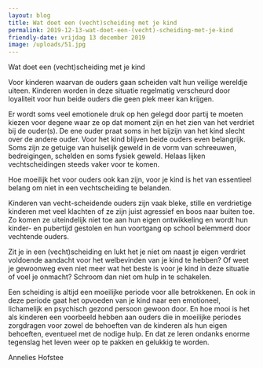 ```yaml
---
layout: blog
title: Wat doet een (vecht)scheiding met je kind
permalink: 2019-12-13-wat-doet-een-(vecht)-scheiding-met-je-kind
friendly-date: vrijdag 13 december 2019
image: /uploads/51.jpg
---
```

Wat doet een (vecht)scheiding met je kind



Voor kinderen waarvan de ouders gaan scheiden valt hun veilige wereldje uiteen. Kinderen worden in deze situatie regelmatig verscheurd door loyaliteit voor hun beide ouders die geen plek meer kan krijgen.

Er wordt soms veel emotionele druk op hen gelegd door partij te moeten kiezen voor degene waar ze op dat moment zijn en het zien van het verdriet bij de ouder(s). De ene ouder praat soms in het bijzijn van het kind slecht over de andere ouder. Voor het kind blijven beide ouders even belangrijk. Soms zijn ze getuige van huiselijk geweld in de vorm van schreeuwen, bedreigingen, schelden en soms fysiek geweld. Helaas lijken vechtscheidingen steeds vaker voor te komen.

Hoe moeilijk het voor ouders ook kan zijn, voor je kind is het van essentieel belang om niet in een vechtscheiding te belanden.

Kinderen van vecht-scheidende ouders zijn vaak bleke, stille en verdrietige kinderen met veel klachten of ze zijn juist agressief en boos naar buiten toe. Zo komen ze uiteindelijk niet toe aan hun eigen ontwikkeling en wordt hun kinder- en pubertijd gestolen en hun voortgang op school belemmerd door vechtende ouders. 

Zit je in een (vecht)scheiding en lukt het je niet om naast je eigen verdriet voldoende aandacht voor het welbevinden van je kind te hebben? Of weet je gewoonweg even niet meer wat het beste is voor je kind in deze situatie of voel je onmacht? Schroom dan niet om hulp in te schakelen.

Een scheiding is altijd een moeilijke periode voor alle betrokkenen. En ook in deze periode gaat het opvoeden van je kind naar een emotioneel, lichamelijk en psychisch gezond persoon gewoon door. En hoe mooi is het als kinderen een voorbeeld hebben aan ouders die in moeilijke periodes zorgdragen voor zowel de behoeften van de kinderen als hun eigen behoeften, eventueel met de nodige hulp. En dat ze leren ondanks enorme tegenslag het leven weer op te pakken en gelukkig te worden.

Annelies Hofstee
